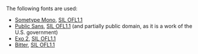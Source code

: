 The following fonts are used:
* [Sometype Mono](https://monospacedfont.com/), [SIL OFL1.1](https://scripts.sil.org/cms/scripts/page.php?site_id=nrsi&id=OFL)
* [Public Sans](https://public-sans.digital.gov/), [SIL OFL1.1](https://github.com/uswds/public-sans/blob/develop/LICENSE.md) (and partially public domain, as it is a work of the U.S. government)
* [Exo 2](https://fonts.google.com/specimen/Exo+2), [SIL OFL1.1](https://scripts.sil.org/cms/scripts/page.php?site_id=nrsi&id=OFL)
* [Bitter](https://fonts.google.com/specimen/Bitter), [SIL OFL1.1](https://scripts.sil.org/cms/scripts/page.php?site_id=nrsi&id=OFL)
